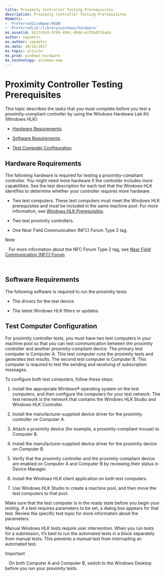 ```yaml
---
title: Proximity Controller Testing Prerequisites
description: Proximity Controller Testing Prerequisites
MSHAttr:
- 'PreferredSiteName:MSDN'
- 'PreferredLib:/library/windows/hardware'
ms.assetid: b217c9c8-5fb9-494c-96dd-e1f8a872dada
author: sapaetsc
ms.author: sapaetsc
ms.date: 10/15/2017
ms.topic: article
ms.prod: windows-hardware
ms.technology: windows-oem
---
```


# Proximity Controller Testing Prerequisites


This topic describes the tasks that you must complete before you test a proximity-compliant controller by using the Windows Hardware Lab Kit (Windows HLK):

-   [Hardware Requirements](#bkmk-hardwarerequirements).

-   [Software Requirements](#bkmk-softwarerequirements).

-   [Test Computer Configuration](#bkmk-testcomputerconfiguration).

## <span id="BKMK_HardwareRequirements"></span><span id="bkmk-hardwarerequirements"></span><span id="BKMK_HARDWAREREQUIREMENTS"></span>Hardware Requirements


The following hardware is required for testing a proximity-compliant controller. You might need more hardware if the controller includes more capabilities. See the test description for each test that the Windows HLK identifies to determine whether your controller requires more hardware.

-   Two test computers. These test computers must meet the Windows HLK prerequisites and must be included in the same machine pool. For more information, see [Windows HLK Prerequisites](..\getstarted\windows-hlk-prerequisites.md).

-   Two test proximity controllers.

-   One Near Field Communication (NFC) Forum Type 2 tag.

>[!NOTE]
>  
For more information about the NFC Forum Type 2 tag, see [Near Field Communication (NFC) Forum](http://go.microsoft.com/fwlink/?LinkID=236991).

 

## <span id="BKMK_SoftwareRequirements"></span><span id="bkmk-softwarerequirements"></span><span id="BKMK_SOFTWAREREQUIREMENTS"></span>Software Requirements


The following software is required to run the proximity tests:

-   The drivers for the test device.

-   The latest Windows HLK filters or updates.

## <span id="BKMK_TestComputerConfiguration"></span><span id="bkmk-testcomputerconfiguration"></span><span id="BKMK_TESTCOMPUTERCONFIGURATION"></span>Test Computer Configuration


For proximity controller tests, you must have two test computers in your machine pool so that you can test communication between the proximity controller and another proximity-compliant device. The primary test computer is Computer A. This test computer runs the proximity tests and generates test results. The second test computer is Computer B. This computer is required to test the sending and receiving of subscription messages.

To configure both test computers, follow these steps:

1.  Install the appropriate Windows® operating system on the test computers, and then configure the computers for your test network. The test network is the network that contains the Windows HLK Studio and Windows HLK Controller.

2.  Install the manufacturer-supplied device driver for the proximity controller on Computer A.

3.  Attach a proximity device (for example, a proximity-compliant mouse) to Computer B.

4.  Install the manufacturer-supplied device driver for the proximity device on Computer B.

5.  Verify that the proximity controller and the proximity-compliant device are enabled on Computer A and Computer B by reviewing their status in Device Manager.

6.  Install the Windows HLK client application on both test computers.

7.  Use Windows HLK Studio to create a machine pool, and then move the test computers to that pool.

Make sure that the test computer is in the ready state before you begin your testing. If a test requires parameters to be set, a dialog box appears for that test. Review the specific test topic for more information about the parameters.

Manual Windows HLK tests require user intervention. When you run tests for a submission, it’s best to run the automated tests in a block separately from manual tests. This prevents a manual test from interrupting an automated test.

>[!IMPORTANT]
>  
On both Computer A and Computer B, switch to the Windows Desktop before you run your proximity tests.

 

 

 







